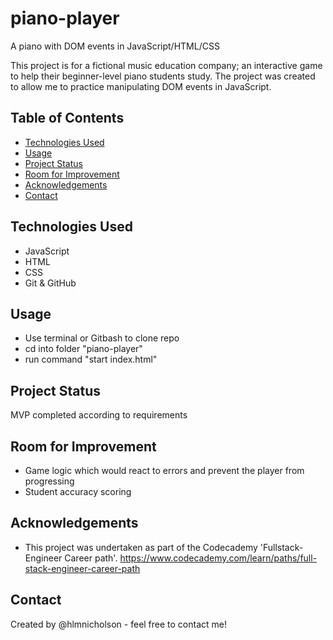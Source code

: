 # piano-player

A piano with DOM events in JavaScript/HTML/CSS

This project is for a fictional music education company; an interactive game to help their beginner-level piano students study. The project was created to allow me to practice manipulating DOM events in JavaScript.

## Table of Contents

* [Technologies Used](#technologies-used)
* [Usage](#usage)
* [Project Status](#project-status)
* [Room for Improvement](#room-for-improvement)
* [Acknowledgements](#acknowledgements)
* [Contact](#contact)

## Technologies Used

* JavaScript
* HTML
* CSS
* Git & GitHub

## Usage

* Use terminal or Gitbash to clone repo
* cd into folder "piano-player"
* run command "start index.html"

## Project Status

MVP completed according to requirements

## Room for Improvement

* Game logic which would react to errors and prevent the player from progressing
* Student accuracy scoring

## Acknowledgements

* This project was undertaken as part of the Codecademy 'Fullstack-Engineer Career path'. <https://www.codecademy.com/learn/paths/full-stack-engineer-career-path>

## Contact

Created by @hlmnicholson - feel free to contact me!
